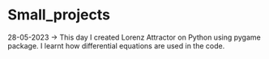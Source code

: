 # Small_projects
28-05-2023 -> This day I created Lorenz Attractor on Python using pygame package. I learnt how differential equations are used in the code.
